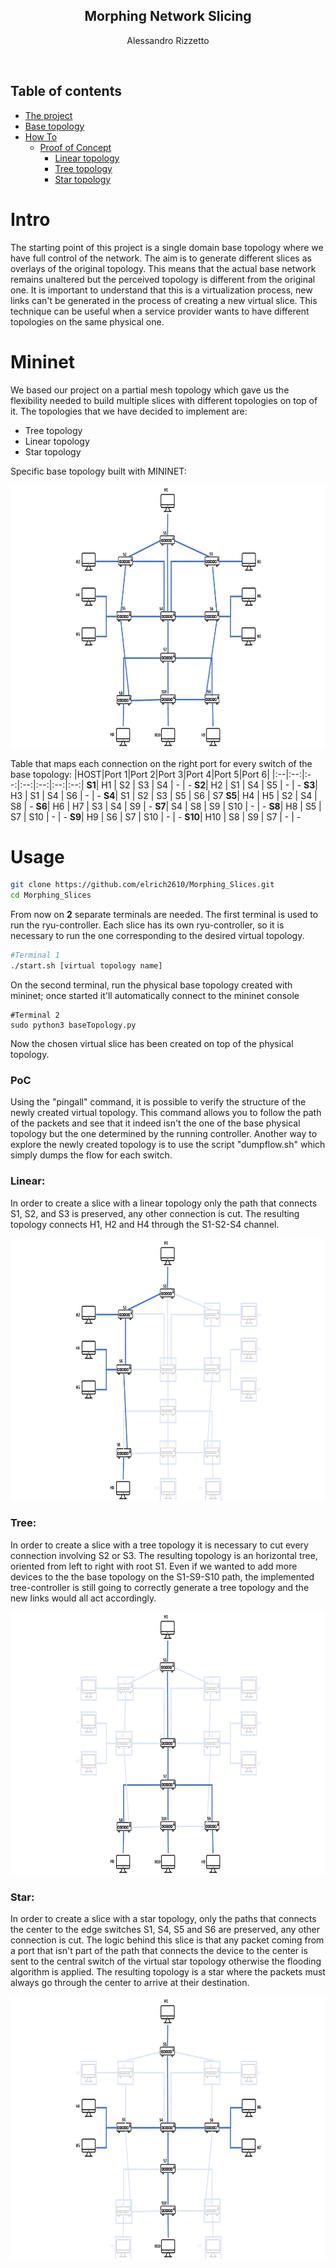 <p align="center">
  <h2 align="center">Morphing Network Slicing</h2>
  <p align="center">
  Alessandro Rizzetto
  </p>
</p>
<br>

## Table of contents
- [The project](#Intro)
- [Base topology](#Mininet)
- [How To](#Usage)
    - [Proof of Concept](#PoC)
        - [Linear topology](#Linear)
        - [Tree topology](#Tree)
        - [Star topology](#Star)

# Intro
The starting point of this project is a single domain base topology where we have full control of the network. The aim is to generate different slices as overlays of the original topology. This means that the actual base network remains unaltered but the perceived topology is different from the original one. It is important to understand that this is a virtualization process, new links can't be generated in the process of creating a new virtual slice.
This technique can be useful when a service provider wants to have different topologies on the same physical one.

# Mininet
We based our project on a partial mesh topology which gave us the flexibility needed to build multiple slices with different topologies on top of it.
The topologies that we have decided to implement are:
- Tree topology
- Linear topology
- Star topology

Specific base topology built with MININET: 
<p align="center">
  <img src="/pictures/BASE.png" width="700" height="420">
 
Table that maps each connection on the right port for every switch of the base topology:
|HOST|Port 1|Port 2|Port 3|Port 4|Port 5|Port 6|
|:--|:--:|:--:|:--:|:--:|:--:|:--:|
**S1**|  H1   | S2  | S3	| S4  | - | -
**S2**|  H2	  | S1	 | S4 | S5  | - | -
**S3**|  H3	  | S1	 | S4 | S6  | - | -
**S4**|  S1	  | S2	 | S3 | S5  | S6 | S7 
**S5**|  H4   | H5	 | S2 | S4  | S8 | -
**S6**|  H6	  | H7	 | S3 | S4  | S9 | -
**S7**|  S4	  | S8	 | S9 | S10 | - | -
**S8**|  H8   | S5   | S7 | S10 | - | -
**S9**|  H9	  | S6   | S7 | S10 | - | -
**S10**|  H10 | S8   | S9 | S7  | - | -

# Usage

```bash
git clone https://github.com/elrich2610/Morphing_Slices.git
cd Morphing_Slices
```
From now on  **2** separate terminals are needed.
The first terminal is used to run the ryu-controller.
Each slice has its own ryu-controller, so it is necessary to run the one corresponding to the desired virtual topology.


```bash
#Terminal 1
./start.sh [virtual topology name]
```

On the  second terminal, run the physical base topology created with mininet; once started it'll automatically connect to the mininet console
```
#Terminal 2
sudo python3 baseTopology.py
```
Now the chosen virtual slice has been created on top of the physical topology.

### PoC
Using the "pingall" command, it is possible to verify the structure of the newly created virtual topology. This command allows you to follow the path of the packets and see that it indeed isn't the one of the base physical topology but the one determined by the running controller.
Another way to explore the newly created topology is to use the script "dumpflow.sh" which simply dumps the flow for each switch.

### Linear:
In order to create a slice with a linear topology only the path that connects S1, S2, and S3 is preserved, any other connection is cut.
The resulting topology connects H1, H2 and H4 through the S1-S2-S4 channel.

<p align="center">
  <img src="/pictures/LINEAR.png" width="700" height="420">

### Tree:
In order to create a slice with a tree topology it is necessary to cut every connection involving S2 or S3.
The resulting topology is an horizontal tree, oriented from left to right with root S1.
Even if we wanted to add more devices to the the base topology on the S1-S9-S10 path, the implemented tree-controller is still going to correctly generate a tree topology and the new links would all act accordingly.

<p align="center">
  <img src="/pictures/TREE.png" width="700" height="420">


### Star:
In order to create a slice with a star topology, only the paths that connects the center to the edge switches S1, S4, S5 and S6 are preserved, any other connection is cut. The logic behind this slice is that any packet coming from a port that isn't part of the path that connects the device to the center is sent to the central switch of the virtual star topology otherwise the flooding algorithm is applied.
The resulting topology is a star where the packets must always go through the center to arrive at their destination.

<p align="center">
  <img src="/pictures/STAR.png" width="700" height="420">

